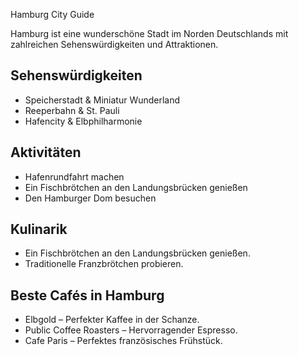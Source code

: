 Hamburg City Guide

Hamburg ist eine wunderschöne Stadt im Norden Deutschlands mit zahlreichen Sehenswürdigkeiten und Attraktionen.

## Sehenswürdigkeiten
- Speicherstadt & Miniatur Wunderland
- Reeperbahn & St. Pauli
- Hafencity & Elbphilharmonie

## Aktivitäten
- Hafenrundfahrt machen
- Ein Fischbrötchen an den Landungsbrücken genießen
- Den Hamburger Dom besuchen
  
## Kulinarik

- Ein Fischbrötchen an den Landungsbrücken genießen.
- Traditionelle Franzbrötchen probieren.

## Beste Cafés in Hamburg
- Elbgold – Perfekter Kaffee in der Schanze.
- Public Coffee Roasters – Hervorragender Espresso.
- Cafe Paris – Perfektes französisches Frühstück.
